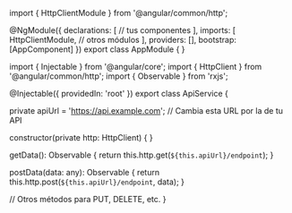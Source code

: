 import { HttpClientModule } from '@angular/common/http';

@NgModule({
  declarations: [
    // tus componentes
  ],
  imports: [
    HttpClientModule,
    // otros módulos
  ],
  providers: [],
  bootstrap: [AppComponent]
})
export class AppModule { }


import { Injectable } from '@angular/core';
import { HttpClient } from '@angular/common/http';
import { Observable } from 'rxjs';

@Injectable({
  providedIn: 'root'
})
export class ApiService {

  private apiUrl = 'https://api.example.com'; // Cambia esta URL por la de tu API

  constructor(private http: HttpClient) { }

  getData(): Observable<any> {
    return this.http.get(`${this.apiUrl}/endpoint`);
  }

  postData(data: any): Observable<any> {
    return this.http.post(`${this.apiUrl}/endpoint`, data);
  }

  // Otros métodos para PUT, DELETE, etc.
}
